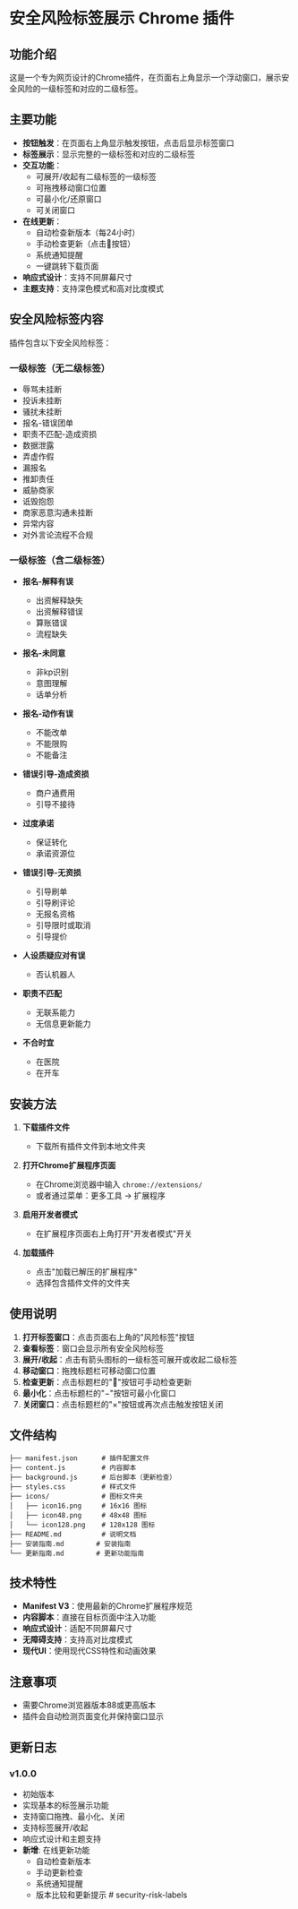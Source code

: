 # 安全风险标签展示 Chrome 插件

## 功能介绍

这是一个专为网页设计的Chrome插件，在页面右上角显示一个浮动窗口，展示安全风险的一级标签和对应的二级标签。

## 主要功能

- **按钮触发**：在页面右上角显示触发按钮，点击后显示标签窗口
- **标签展示**：显示完整的一级标签和对应的二级标签
- **交互功能**：
  - 可展开/收起有二级标签的一级标签
  - 可拖拽移动窗口位置
  - 可最小化/还原窗口
  - 可关闭窗口
- **在线更新**：
  - 自动检查新版本（每24小时）
  - 手动检查更新（点击🔄按钮）
  - 系统通知提醒
  - 一键跳转下载页面
- **响应式设计**：支持不同屏幕尺寸
- **主题支持**：支持深色模式和高对比度模式

## 安全风险标签内容

插件包含以下安全风险标签：

### 一级标签（无二级标签）
- 辱骂未挂断
- 投诉未挂断
- 骚扰未挂断
- 报名-错误团单
- 职责不匹配-造成资损
- 数据泄露
- 弄虚作假
- 漏报名
- 推卸责任
- 威胁商家
- 诋毁抱怨
- 商家恶意沟通未挂断
- 异常内容
- 对外言论流程不合规

### 一级标签（含二级标签）
- **报名-解释有误**
  - 出资解释缺失
  - 出资解释错误
  - 算账错误
  - 流程缺失

- **报名-未同意**
  - 非kp识别
  - 意图理解
  - 话单分析

- **报名-动作有误**
  - 不能改单
  - 不能限购
  - 不能备注

- **错误引导-造成资损**
  - 商户通费用
  - 引导不接待

- **过度承诺**
  - 保证转化
  - 承诺资源位

- **错误引导-无资损**
  - 引导刷单
  - 引导刷评论
  - 无报名资格
  - 引导限时或取消
  - 引导提价

- **人设质疑应对有误**
  - 否认机器人

- **职责不匹配**
  - 无联系能力
  - 无信息更新能力

- **不合时宜**
  - 在医院
  - 在开车

## 安装方法

1. **下载插件文件**
   - 下载所有插件文件到本地文件夹

2. **打开Chrome扩展程序页面**
   - 在Chrome浏览器中输入 `chrome://extensions/`
   - 或者通过菜单：更多工具 → 扩展程序

3. **启用开发者模式**
   - 在扩展程序页面右上角打开"开发者模式"开关

4. **加载插件**
   - 点击"加载已解压的扩展程序"
   - 选择包含插件文件的文件夹

## 使用说明

1. **打开标签窗口**：点击页面右上角的"风险标签"按钮
2. **查看标签**：窗口会显示所有安全风险标签
3. **展开/收起**：点击有箭头图标的一级标签可展开或收起二级标签
4. **移动窗口**：拖拽标题栏可移动窗口位置
5. **检查更新**：点击标题栏的"🔄"按钮可手动检查更新
6. **最小化**：点击标题栏的"−"按钮可最小化窗口
7. **关闭窗口**：点击标题栏的"×"按钮或再次点击触发按钮关闭

## 文件结构

```
├── manifest.json      # 插件配置文件
├── content.js         # 内容脚本
├── background.js      # 后台脚本（更新检查）
├── styles.css         # 样式文件
├── icons/             # 图标文件夹
│   ├── icon16.png     # 16x16 图标
│   ├── icon48.png     # 48x48 图标
│   └── icon128.png    # 128x128 图标
├── README.md          # 说明文档
├── 安装指南.md        # 安装指南
└── 更新指南.md        # 更新功能指南
```

## 技术特性

- **Manifest V3**：使用最新的Chrome扩展程序规范
- **内容脚本**：直接在目标页面中注入功能
- **响应式设计**：适配不同屏幕尺寸
- **无障碍支持**：支持高对比度模式
- **现代UI**：使用现代CSS特性和动画效果

## 注意事项

- 需要Chrome浏览器版本88或更高版本
- 插件会自动检测页面变化并保持窗口显示

## 更新日志

### v1.0.0
- 初始版本
- 实现基本的标签展示功能
- 支持窗口拖拽、最小化、关闭
- 支持标签展开/收起
- 响应式设计和主题支持
- **新增**: 在线更新功能
  - 自动检查新版本
  - 手动更新检查
  - 系统通知提醒
  - 版本比较和更新提示
#   s e c u r i t y - r i s k - l a b e l s 
 
 
